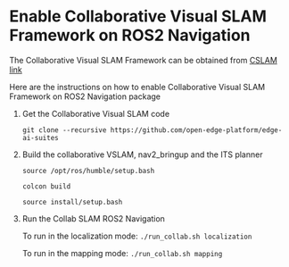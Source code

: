 <!--
Copyright (C) 2025 Intel Corporation

SPDX-License-Identifier: Apache-2.0
-->

# Enable Collaborative Visual SLAM Framework on ROS2 Navigation

The Collaborative Visual SLAM Framework can be obtained from [CSLAM link](https://github.com/open-edge-platform/edge-ai-suites)

Here are the instructions on how to enable Collaborative Visual SLAM Framework on ROS2 Navigation package

1. Get the Collaborative Visual SLAM code

    `git clone --recursive https://github.com/open-edge-platform/edge-ai-suites`

2. Build the collaborative VSLAM, nav2_bringup and the ITS planner

    `source /opt/ros/humble/setup.bash`

    `colcon build`

    `source install/setup.bash`

3. Run the Collab SLAM ROS2 Navigation

    To run in the localization mode: `./run_collab.sh localization`

    To run in the mapping mode: `./run_collab.sh mapping`
